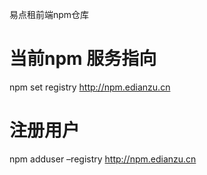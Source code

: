易点租前端npm仓库

# 当前npm 服务指向
npm set registry http://npm.edianzu.cn
# 注册用户
npm adduser –registry http://npm.edianzu.cn

